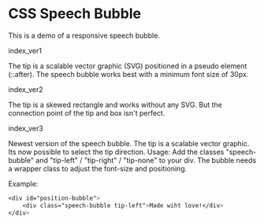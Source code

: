 # CSS Speech Bubble

This is a demo of a responsive speech bubble.

index_ver1

The tip is a scalable vector graphic (SVG) positioned in a pseudo element (::after).
The speech bubble works best with a minimum font size of 30px.

index_ver2

The tip is a skewed rectangle and works without any SVG. 
But the connection point of the tip and box isn't perfect.

index_ver3

Newest version of the speech bubble. The tip is a scalable vector graphic. Its now possible to select the tip direction.
Usage: 	Add the classes "speech-bubble" and "tip-left" / "tip-right" / "tip-none" to your div.
		The bubble needs a wrapper class to adjust the font-size and positioning.

Example:
```css
<div id="position-bubble">
	<div class="speech-bubble tip-left">Made wiht love!</div>
</div>
```
